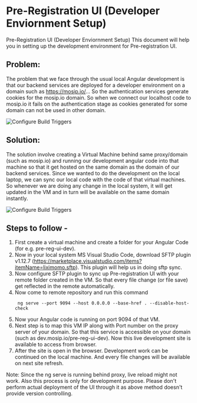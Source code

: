 # Pre-Registration UI (Developer Enviornment Setup)
Pre-Registration UI (Developer Enviornment Setup)
This document will help you in setting up the development environment for Pre-registration UI.
## Problem: 
The problem that we face through the usual local Angular development is that our backend services are deployed for a developer environment on a domain such as https://mosip.io/... So the authentication services generate cookies for the mosip.io domain. So when we connect our localhost code to mosip.io it fails on the authentication stage as cookies generated for some domain can not be used in other domain.

![Configure Build Triggers](_images/pre_registration/pre-registration-developer-env-setup-fig-01.JPG)

## Solution:
The solution involve creating a Virtual Machine behind same proxy/domain (such as mosip.io) and running our development angular code into that machine so that it get hosted on the same domain as the domain of our backend services. Since we wanted to do the development on the local laptop, we can sync our local code with the code of that virtual machines. So whenever we are doing any change in the local system, it will get updated in the VM and in turn will be available on the same domain instantly.

![Configure Build Triggers](_images/pre_registration/pre-registration-developer-env-setup-fig-02.JPG)

## Steps to follow - 
1. First create a virtual machine and create a folder for your Angular Code (for e.g. pre-reg-ui-dev).
2. Now in your local system MS Visual Studio Code, download SFTP plugin v1.12.7 (https://marketplace.visualstudio.com/items?itemName=liximomo.sftp). This plugin will help us in doing sftp sync.
3. Now configure SFTP plugin to sync up Pre-registration UI with your remote folder created in the VM. So that every file change (or file save) get reflected in the remote automatically.
4. Now come to remote repository and run this command
    ```
     ng serve --port 9094 --host 0.0.0.0 --base-href . --disable-host-check
    ```
5. Now your Angular code is running on port 9094 of that VM.
6. Next step is to map this VM IP along with Port number on the proxy server of your domain. So that this service is accessible on your domain (such as dev.mosip.io/pre-reg-ui-dev). Now this live development site is available to access from browser.
7. After the site is open in the browser. Development work can be continued on the local machine. And every file changes will be available on next site refresh.

Note: Since the ng serve is running behind proxy, live reload might not work. Also this process is only for development purpose. Please don't perform actual deployment of the UI through it as above method doesn't provide version controlling.